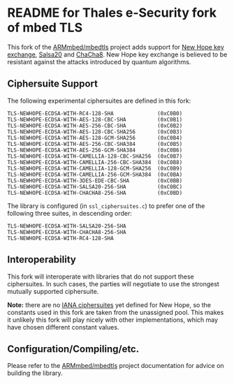 README for Thales e-Security fork of mbed TLS
=============================================

This fork of the [ARMmbed/mbedtls](https://github.com/ARMmbed/mbedtls)
project adds support for [New Hope key
exchange](https://eprint.iacr.org/2015/1092),
[Salsa20](https://cr.yp.to/salsa20.html) and
[ChaCha8](https://cr.yp.to/chacha.html). New Hope key exchange is believed to be resistant against the attacks introduced
by quantum algorithms.

Ciphersuite Support
-------------------

The following experimental ciphersuites are defined in this fork:

````
TLS-NEWHOPE-ECDSA-WITH-RC4-128-SHA              (0xC0B0)
TLS-NEWHOPE-ECDSA-WITH-AES-128-CBC-SHA          (0xC0B1)
TLS-NEWHOPE-ECDSA-WITH-AES-256-CBC-SHA          (0xC0B2)
TLS-NEWHOPE-ECDSA-WITH-AES-128-CBC-SHA256       (0xC0B3)
TLS-NEWHOPE-ECDSA-WITH-AES-128-GCM-SHA256       (0xC0B4)
TLS-NEWHOPE-ECDSA-WITH-AES-256-CBC-SHA384       (0xC0B5)
TLS-NEWHOPE-ECDSA-WITH-AES-256-GCM-SHA384       (0xC0B6)
TLS-NEWHOPE-ECDSA-WITH-CAMELLIA-128-CBC-SHA256  (0xC0B7)
TLS-NEWHOPE-ECDSA-WITH-CAMELLIA-256-CBC-SHA384  (0xC0B8)
TLS-NEWHOPE-ECDSA-WITH-CAMELLIA-128-GCM-SHA256  (0xC0B9)
TLS-NEWHOPE-ECDSA-WITH-CAMELLIA-256-GCM-SHA384  (0xC0BA)
TLS-NEWHOPE-ECDSA-WITH-3DES-EDE-CBC-SHA         (0xC0BB)
TLS-NEWHOPE-ECDSA-WITH-SALSA20-256-SHA          (0xC0BC)
TLS-NEWHOPE-ECDSA-WITH-CHACHA8-256-SHA          (0xC0BD)
````

The library is configured (in `ssl_ciphersuites.c`) to prefer one of the
following three suites, in descending order:

````
TLS-NEWHOPE-ECDSA-WITH-SALSA20-256-SHA
TLS-NEWHOPE-ECDSA-WITH-CHACHA8-256-SHA
TLS-NEWHOPE-ECDSA-WITH-RC4-128-SHA
````

Interoperability
----------------

This fork will interoperate with libraries that do not support these
ciphersuites. In such cases, the parties will negotiate to use the strongest
mutually supported ciphersuite.

**Note:** there are no [IANA
ciphersuites](https://www.iana.org/assignments/tls-parameters/tls-parameters.xhtml#tls-parameters-4)
yet defined for New Hope, so the constants used in this fork are taken from the
unassigned pool. This makes it unlikely this fork will play nicely with other
implementations, which may have chosen different constant values.

Configuration/Compiling/etc.
----------------------------

Please refer to the [ARMmbed/mbedtls](https://github.com/ARMmbed/mbedtls)
project documentation for advice on building the library.
